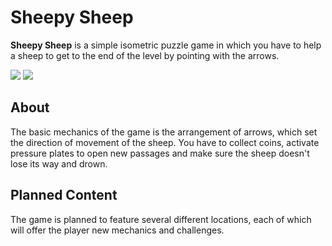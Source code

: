 # Sheepy Sheep
**Sheepy Sheep** is a simple isometric puzzle game in which you have to help a sheep to get to the end of the level by pointing with the arrows.

![](https://github.com/xMrFinlandx/SheepySheep/blob/main/Meta/SheepyAnim.gif)
![](https://github.com/xMrFinlandx/SheepySheep/blob/main/Meta/SheepyDemo.gif)

## About

The basic mechanics of the game is the arrangement of arrows, which set the direction of movement of the sheep. You have to collect coins, activate pressure plates to open new passages and make sure the sheep doesn't lose its way and drown.

## Planned Content

The game is planned to feature several different locations, each of which will offer the player new mechanics and challenges.
